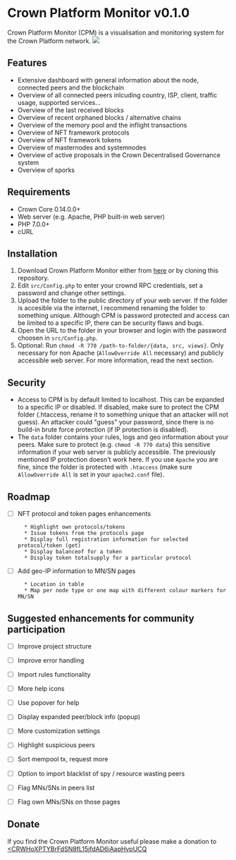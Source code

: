 # Crown Platform Monitor v0.1.0

Crown Platform Monitor (CPM) is a visualisation and monitoring system for the Crown Platform network.
![](https://i.imgur.com/h5FCysx.png)


## Features

* Extensive dashboard with general information about the node, connected peers and the blockchain
* Overview of all connected peers inlcuding country, ISP, client, traffic usage, supported services...
* Overview of the last received blocks
* Overview of recent orphaned blocks / alternative chains
* Overview of the memory pool and the inflight transactions
* Overview of NFT framework protocols
* Overview of NFT framework tokens
* Overview of masternodes and systemnodes
* Overview of active proposals in the Crown Decentralised Governance system
* Overview of sporks


## Requirements

* Crown Core 0.14.0.0+
* Web server (e.g. Apache, PHP built-in web server)
* PHP 7.0.0+
* cURL


## Installation

1. Download Crown Platform Monitor either from [here](https://github.com/walkjivefly/crown-node-manager/releases) or by cloning this  repository.
2. Edit `src/Config.php` to enter your crownd RPC credentials, set a password and change other settings.
3. Upload the folder to the public directory of your web server. If the folder is accesible via the internet, I recommend renaming the folder to something unique. Although CPM is password protected and access can be limited to a specific IP, there can be security flaws and bugs.
4. Open the URL to the folder in your browser and login with the password choosen in `src/Config.php`.
5. Optional: Run `chmod -R 770 /path-to-folder/{data, src, views}`. Only necessary for non Apache (`AllowOverride All` necessary) and publicly accessible web server. For more information, read the next section.


## Security
 
* Access to CPM is by default limited to localhost. This can be expanded to a specific IP or disabled. If disabled, make sure to protect the CPM folder (.htaccess, rename it to something unique 
that an attacker will not guess). An attacker could "guess" your password, since there is no build-in brute force protection (if IP protection is disabled).
* The `data` folder contains your rules, logs and geo information about your peers. Make sure to protect (e.g. `chmod -R 770 data`) this sensitive information if your web server is publicly accessible. The previously mentioned
IP protection doesn't work here. If you use `Apache` you are fine, since the folder is protected with `.htaccess` (make sure `AllowOverride All` is set in your `apache2.conf` file).


## Roadmap

- [ ] NFT protocol and token pages enhancements

        * Highlight own protocols/tokens
		* Issue tokens from the protocols page
		* Display full registration information for selected protocol/token (get)
		* Display balanceof for a token
		* Display token totalsupply for a particular protocol

- [ ] Add geo-IP information to MN/SN pages

		* Location in table
		* Map per node type or one map with different colour markers for MN/SN


## Suggested enhancements for community participation

- [ ] Improve project structure
- [ ] Improve error handling
- [ ] Import rules functionality
- [ ] More help icons
- [ ] Use popover for help
- [ ] Display expanded peer/block info (popup)
- [ ] More customization settings
- [ ] Highlight suspicious peers
- [ ] Sort mempool tx, request more
- [ ] Option to import blacklist of spy / resource wasting peers
- [ ] Flag MNs/SNs in peers list
- [ ] Flag own MNs/SNs on those pages



## Donate

If you find the Crown Platform Monitor useful please make a donation to 
[<CRWHoXPTYBrFdSN8fL15jfdAD6iAapHvpUCQ](https://iquidus-01.crownplatform.com/address/CRWHoXPTYBrFdSN8fL15jfdAD6iAapHvpUCQ)

